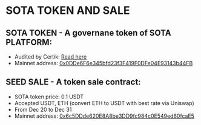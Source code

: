 # SOTA TOKEN AND SALE
## SOTA TOKEN - A governane token of SOTA PLATFORM: 
- Audited by Certik: [Read here](https://github.com/sota-platform/sota-token-contracts/blob/master/audit/CertiK_Verification_Report_for_SotaNext.pdf)
- Mainnet address: [0x0DDe6F6e345bfd23f3F419F0DFe04E93143b44FB](https://etherscan.io/token/0x0DDe6F6e345bfd23f3F419F0DFe04E93143b44FB)
## SEED SALE - A token sale contract:
- SOTA token price: 0.1 USDT
- Accepted USDT, ETH (convert ETH to USDT with best rate via Uniswap)
- From Dec 20 to Dec 31
- Mainnet address: [0x6c5DDde620E8A8be3DD9fc984c0E549ed60fcaE5](https://etherscan.io/token/0x6c5DDde620E8A8be3DD9fc984c0E549ed60fcaE5)
